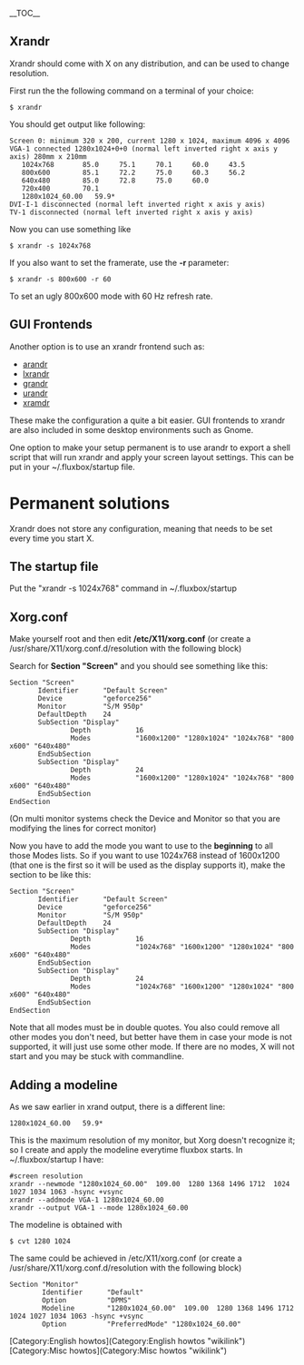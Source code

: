 \_\_TOC\_\_

Xrandr
------

Xrandr should come with X on any distribution, and can be used to change
resolution.

First run the the following command on a terminal of your choice:

`$ xrandr`

You should get output like following:

    Screen 0: minimum 320 x 200, current 1280 x 1024, maximum 4096 x 4096
    VGA-1 connected 1280x1024+0+0 (normal left inverted right x axis y axis) 280mm x 210mm
       1024x768       85.0     75.1     70.1     60.0     43.5  
       800x600        85.1     72.2     75.0     60.3     56.2  
       640x480        85.0     72.8     75.0     60.0  
       720x400        70.1  
       1280x1024_60.00   59.9* 
    DVI-I-1 disconnected (normal left inverted right x axis y axis)
    TV-1 disconnected (normal left inverted right x axis y axis)

Now you can use something like

`$ xrandr -s 1024x768`

If you also want to set the framerate, use the **-r <rate>** parameter:

`$ xrandr -s 800x600 -r 60`

To set an ugly 800x600 mode with 60 Hz refresh rate.

GUI Frontends
-------------

Another option is to use an xrandr frontend such as:

-   [arandr](http://christian.amsuess.com/tools/arandr/)
-   [lxrandr](http://wiki.lxde.org/en/LXRandR)
-   [grandr](https://launchpad.net/grandr)
-   [urandr](http://albertomilone.com/urandr.html)
-   [xramdr](http://kde-apps.org/content/show.php/xramdr?content=70521)

These make the configuration a quite a bit easier. GUI frontends to
xrandr are also included in some desktop environments such as Gnome.

One option to make your setup permanent is to use arandr to export a
shell script that will run xrandr and apply your screen layout settings.
This can be put in your \~/.fluxbox/startup file.

Permanent solutions
===================

Xrandr does not store any configuration, meaning that needs to be set
every time you start X.

The startup file
----------------

Put the "xrandr -s 1024x768" command in \~/.fluxbox/startup

Xorg.conf
---------

Make yourself root and then edit **/etc/X11/xorg.conf** (or create a
/usr/share/X11/xorg.conf.d/resolution with the following block)

Search for **Section "Screen"** and you should see something like this:

`Section "Screen"`\
`       Identifier      "Default Screen"`\
`       Device          "geforce256"`\
`       Monitor         "S/M 950p"`\
`       DefaultDepth    24`\
`       SubSection "Display"`\
`               Depth           16`\
`               Modes           "1600x1200" "1280x1024" "1024x768" "800x600" "640x480"`\
`       EndSubSection`\
`       SubSection "Display"`\
`               Depth           24`\
`               Modes           "1600x1200" "1280x1024" "1024x768" "800x600" "640x480"`\
`       EndSubSection`\
`EndSection`

(On multi monitor systems check the Device and Monitor so that you are
modifying the lines for correct monitor)

Now you have to add the mode you want to use to the **beginning** to all
those Modes lists. So if you want to use 1024x768 instead of 1600x1200
(that one is the first so it will be used as the display supports it),
make the section to be like this:

`Section "Screen"`\
`       Identifier      "Default Screen"`\
`       Device          "geforce256"`\
`       Monitor         "S/M 950p"`\
`       DefaultDepth    24`\
`       SubSection "Display"`\
`               Depth           16`\
`               Modes           "1024x768" "1600x1200" "1280x1024" "800x600" "640x480"`\
`       EndSubSection`\
`       SubSection "Display"`\
`               Depth           24`\
`               Modes           "1024x768" "1600x1200" "1280x1024" "800x600" "640x480"`\
`       EndSubSection`\
`EndSection`

Note that all modes must be in double quotes. You also could remove all
other modes you don't need, but better have them in case your mode is
not supported, it will just use some other mode. If there are no modes,
X will not start and you may be stuck with commandline.

Adding a modeline
-----------------

As we saw earlier in xrand output, there is a different line:

`1280x1024_60.00   59.9*`

This is the maximum resolution of my monitor, but Xorg doesn't recognize
it; so I create and apply the modeline everytime fluxbox starts. In
\~/.fluxbox/startup I have:

    #screen resolution
    xrandr --newmode "1280x1024_60.00"  109.00  1280 1368 1496 1712  1024 1027 1034 1063 -hsync +vsync
    xrandr --addmode VGA-1 1280x1024_60.00
    xrandr --output VGA-1 --mode 1280x1024_60.00

The modeline is obtained with

`$ cvt 1280 1024`

The same could be achieved in /etc/X11/xorg.conf (or create a
/usr/share/X11/xorg.conf.d/resolution with the following block)

    Section "Monitor"
            Identifier      "Default"
            Option          "DPMS"
            Modeline        "1280x1024_60.00"  109.00  1280 1368 1496 1712  1024 1027 1034 1063 -hsync +vsync
            Option          "PreferredMode" "1280x1024_60.00"

[Category:English howtos](Category:English howtos "wikilink")
[Category:Misc howtos](Category:Misc howtos "wikilink")
